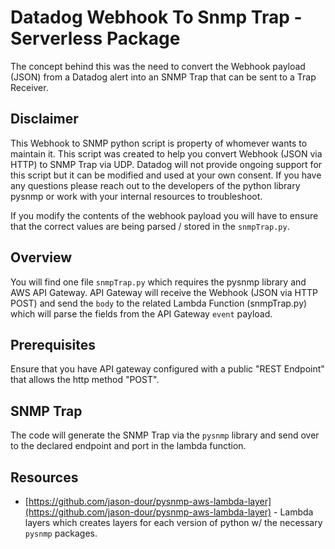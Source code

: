 # Datadog Webhook To Snmp Trap - Serverless Package
The concept behind this was the need to convert the Webhook payload (JSON) from a Datadog alert into an SNMP Trap that can be sent to a Trap Receiver.

## Disclaimer
This Webhook to SNMP python script is property of whomever wants to maintain it. This script was created to help you convert Webhook (JSON via HTTP) to SNMP Trap via UDP.  Datadog will not provide ongoing support for this script but it can be modified and used at your own consent. If you have any questions please reach out to the developers of the python library pysnmp or work with your internal resources to troubleshoot.

If you modify the contents of the webhook payload you will have to ensure that the correct values are being parsed / stored in the `snmpTrap.py`.

## Overview
You will find one file `snmpTrap.py` which requires the pysnmp library and AWS API Gateway.  API Gateway will receive the Webhook (JSON via HTTP POST) and send the `body` to the related Lambda Function (snmpTrap.py) which will parse the fields from the API Gateway `event` payload.

## Prerequisites

Ensure that you have API gateway configured with a public "REST Endpoint" that allows the http method "POST".  

## SNMP Trap
The code will generate the SNMP Trap via the `pysnmp` library and send over to the declared endpoint and port in the lambda function.  

## Resources
- [https://github.com/jason-dour/pysnmp-aws-lambda-layer](https://github.com/jason-dour/pysnmp-aws-lambda-layer) - Lambda layers which creates layers for each version of python w/ the necessary `pysnmp` packages.


